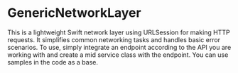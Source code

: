 # GenericNetworkLayer
This is a lightweight Swift network layer using URLSession for making HTTP requests.
It simplifies common networking tasks and handles basic error scenarios.
To use, simply integrate an endpoint according to the API you are working with and create a mid service class with the endpoint. 
You can use samples in the code as a base.
